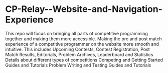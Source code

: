 # CP-Relay--Website-and-Navigation-Experience
This repo will focus on bringing all parts of competitive programming together and making them more accessible. Making the pre and post match experience of a competitive programmer on the website more smooth and intuitive. This includes  Upcoming Contests,  Contest Registration,  Post Match Results,  Editorials,  Problem Archives,  Leaderboard and Statistics Details about different types of competitions Competing and Getting Started Guides and Tutorials Problem Writing and Testing Guides and Tutorials
